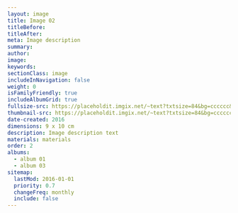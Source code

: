```yaml
---
layout: image
title: Image 02
titleBefore:
titleAfter:
meta: Image description
summary:
author:
image:
keywords:
sectionClass: image
includeInNavigation: false
weight: 0
isFamilyFriendly: true
includeAlbumGrid: true
fullsize-src: https://placeholdit.imgix.net/~text?txtsize=84&bg=cccccc&txt=1240x876&w=1240&h=876
thumbnail-src: https://placeholdit.imgix.net/~text?txtsize=84&bg=cccccc&txt=440x293&w=440&h=293
date-created: 2016
dimensions: 9 x 10 cm
description: Image description text
materials: materials
order: 2
albums:
  - album 01
  - album 03
sitemap:
  lastMod: 2016-01-01
  priority: 0.7
  changeFreq: monthly
  include: false
---
```

